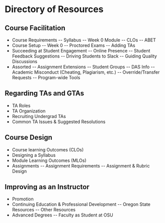 # Directory of Resources

## Course Facilitation
- Course Requirements
-- Syllabus
-- Week 0 Module
-- CLOs
-- ABET
- Course Setup
-- Week 0
-- Proctored Exams
-- Adding TAs
- Succeeding at Student Engagement
-- Online Presence
-- Student Feedback Suggestions
-- Driving Students to Slack
-- Guiding Quality Discussions
- Assorted
-- Assignment Extensions
-- Student Groups
-- DAS Info
-- Academic Misconduct (Cheating, Plagiarism, etc.)
-- Override/Transfer Requests
-- Program-wide Tools

## Regarding TAs and GTAs
- TA Roles
- TA Organization
- Recruiting Undergrad TAs
- Common TA Issues & Suggested Resolutions

## Course Design
- Course learning Outcomes (CLOs)
- Designing a Syllabus
- Module Learning Outcomes (MLOs)
- Assignments
-- Assignment Requirements
-- Assignment & Rubric Design

## Improving as an Instructor
- Promotion
- Continuing Education & Professional Development
-- Oregon State Resources
-- Other Resources
- Advanced Degrees
-- Faculty as Student at OSU
